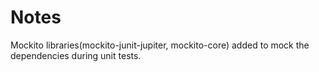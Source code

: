 # Notes

Mockito libraries(mockito-junit-jupiter, mockito-core) added to mock the dependencies during unit tests.
